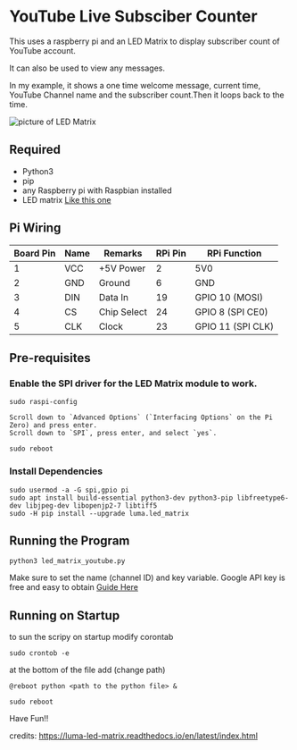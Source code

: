 # YouTube Live Subsciber Counter 
This uses a raspberry pi and an LED Matrix to display subscriber count of YouTube account. 

It can also be used to view any messages.

In my example, it shows a one time welcome message, current time, YouTube Channel name and the subscriber count.Then it loops back to the time. 


![picture of LED Matrix](pix/pix.gif)
## Required 
+ Python3
+ pip
+ any Raspberry pi with Raspbian installed
+ LED matrix [Like this one](https://www.amazon.com/HiLetgo-MAX7219-Arduino-Microcontroller-Display/dp/B07FFV537V?ref_=ast_sto_dp)

## Pi Wiring
 
| Board Pin	| Name	| Remarks	|RPi Pin |	RPi Function
|-----|------|------| -----|-----|
|1	|VCC	|+5V Power	|2	|5V0
|2	|GND	|Ground	|6	|GND
|3	|DIN	|Data In	|19	|GPIO 10 (MOSI)
|4	|CS	|Chip Select	|24	|GPIO 8 (SPI CE0)
|5	|CLK	|Clock	|23	|GPIO 11 (SPI CLK)

## Pre-requisites

### Enable the SPI driver for the LED Matrix module to work.
	sudo raspi-config

	Scroll down to `Advanced Options` (`Interfacing Options` on the Pi Zero) and press enter.
	Scroll down to `SPI`, press enter, and select `yes`.
	
	sudo reboot


### Install Dependencies

```
sudo usermod -a -G spi,gpio pi
sudo apt install build-essential python3-dev python3-pip libfreetype6-dev libjpeg-dev libopenjp2-7 libtiff5
sudo -H pip install --upgrade luma.led_matrix
```
## Running the Program
```
python3 led_matrix_youtube.py
```
Make sure to set the name (channel ID) and key variable.
Google API key is free and easy to obtain [Guide Here](https://www.slickremix.com/docs/get-api-key-for-youtube/)

##  Running on Startup
to sun the scripy on startup modify corontab

```
sudo crontob -e
```
at the bottom of the file add (change path)
```
@reboot python <path to the python file> &

sudo reboot
```


Have Fun!!

credits: 
https://luma-led-matrix.readthedocs.io/en/latest/index.html

